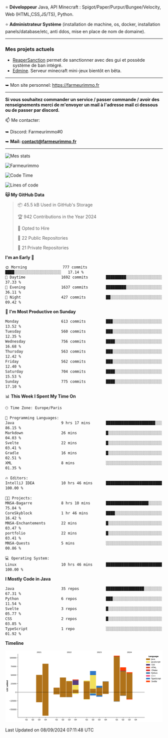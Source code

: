 ⭐ **Développeur** Java, API Minecraft : Spigot/Paper/Purpur/Bungee/Velocity, Web (HTML,CSS,JS/TS), Python.

⭐ **Administrateur Système** (installation de machine, os, docker, installation panels/database/etc, anti ddos, mise en place de nom de domaine).

---

### Mes projets actuels
- [ReaperSanction](https://www.spigotmc.org/resources/reapersanction.89580/) permet de sanctionner avec des gui et possède système de ban intégré.
- [Edmine](https://edmine.net). Serveur minecraft mini-jeux bientôt en bêta.

---

➥ Mon site personnel: https://farmeurimmo.fr

---

**Si vous souhaitez commander un service / passer commande / avoir des renseignements merci de m'envoyer un mail à l'adresse mail ci dessous ou de passer par discord.**

📫 Me contacter:
 
   ➥ Discord: Farmeurimmo#0
   
   ➥ **Mail: contact@farmeurimmo.fr**

---

![Mes stats](https://github-readme-stats.farmeurimmo.fr/api?username=Farmeurimmo&count_private=true&show_icons=true&theme=radical)

<img src="https://komarev.com/ghpvc/?username=Farmeurimmo" alt="Farmeurimmo" />

<!--START_SECTION:waka-->
![Code Time](http://img.shields.io/badge/Code%20Time-1%2C535%20hrs%2039%20mins-blue)

![Lines of code](https://img.shields.io/badge/From%20Hello%20World%20I%27ve%20Written-637.5%20thousand%20lines%20of%20code-blue)

**🐱 My GitHub Data** 

> 📦 45.5 kB Used in GitHub's Storage 
 > 
> 🏆 942 Contributions in the Year 2024
 > 
> 💼 Opted to Hire
 > 
> 📜 22 Public Repositories 
 > 
> 🔑 21 Private Repositories 
 > 
**I'm an Early 🐤** 

```text
🌞 Morning                777 commits         ████░░░░░░░░░░░░░░░░░░░░░   17.14 % 
🌆 Daytime                1692 commits        █████████░░░░░░░░░░░░░░░░   37.33 % 
🌃 Evening                1637 commits        █████████░░░░░░░░░░░░░░░░   36.11 % 
🌙 Night                  427 commits         ██░░░░░░░░░░░░░░░░░░░░░░░   09.42 % 
```
📅 **I'm Most Productive on Sunday** 

```text
Monday                   613 commits         ███░░░░░░░░░░░░░░░░░░░░░░   13.52 % 
Tuesday                  560 commits         ███░░░░░░░░░░░░░░░░░░░░░░   12.35 % 
Wednesday                756 commits         ████░░░░░░░░░░░░░░░░░░░░░   16.68 % 
Thursday                 563 commits         ███░░░░░░░░░░░░░░░░░░░░░░   12.42 % 
Friday                   562 commits         ███░░░░░░░░░░░░░░░░░░░░░░   12.40 % 
Saturday                 704 commits         ████░░░░░░░░░░░░░░░░░░░░░   15.53 % 
Sunday                   775 commits         ████░░░░░░░░░░░░░░░░░░░░░   17.10 % 
```


📊 **This Week I Spent My Time On** 

```text
🕑︎ Time Zone: Europe/Paris

💬 Programming Languages: 
Java                     9 hrs 17 mins       ██████████████████████░░░   86.15 % 
Markdown                 26 mins             █░░░░░░░░░░░░░░░░░░░░░░░░   04.03 % 
Svelte                   22 mins             █░░░░░░░░░░░░░░░░░░░░░░░░   03.41 % 
Gradle                   16 mins             █░░░░░░░░░░░░░░░░░░░░░░░░   02.51 % 
XML                      8 mins              ░░░░░░░░░░░░░░░░░░░░░░░░░   01.35 % 

🔥 Editors: 
IntelliJ IDEA            10 hrs 46 mins      █████████████████████████   100.00 % 

🐱‍💻 Projects: 
MNSA-Bagarre             8 hrs 10 mins       ███████████████████░░░░░░   75.84 % 
CoreSkyblock             1 hr 46 mins        ████░░░░░░░░░░░░░░░░░░░░░   16.42 % 
MNSA-Enchantements       22 mins             █░░░░░░░░░░░░░░░░░░░░░░░░   03.47 % 
portfolio                22 mins             █░░░░░░░░░░░░░░░░░░░░░░░░   03.41 % 
MNSA-Quests              5 mins              ░░░░░░░░░░░░░░░░░░░░░░░░░   00.86 % 

💻 Operating System: 
Linux                    10 hrs 46 mins      █████████████████████████   100.00 % 
```

**I Mostly Code in Java** 

```text
Java                     35 repos            █████████████████░░░░░░░░   67.31 % 
Python                   6 repos             ███░░░░░░░░░░░░░░░░░░░░░░   11.54 % 
Svelte                   3 repos             █░░░░░░░░░░░░░░░░░░░░░░░░   05.77 % 
CSS                      2 repos             █░░░░░░░░░░░░░░░░░░░░░░░░   03.85 % 
TypeScript               1 repo              ░░░░░░░░░░░░░░░░░░░░░░░░░   01.92 % 
```



**Timeline**

![Lines of Code chart](https://raw.githubusercontent.com/Farmeurimmo/Farmeurimmo/main/assets/bar_graph.png)


 Last Updated on 08/09/2024 07:11:48 UTC
<!--END_SECTION:waka-->
